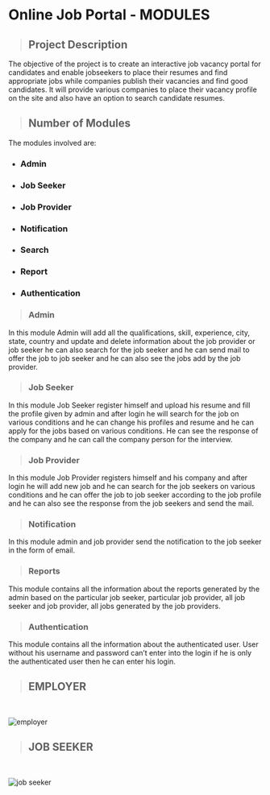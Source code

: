 # **Online Job Portal - MODULES**
> ## Project Description
The objective of the project is to create an interactive job vacancy portal for candidates and enable jobseekers to place their resumes and find appropriate jobs while companies publish their vacancies and find good candidates. It will provide various companies to place their vacancy profile on the site and also have an option to search candidate resumes.

> ## Number of Modules
The modules involved are:

* ### Admin
* ### Job Seeker
* ### Job Provider
* ### Notification
* ### Search
* ### Report
* ### Authentication

> ### Admin
In this module Admin will add all the qualifications, skill, experience, city, state, country and update and delete information about the job provider or job seeker he can also search for the job seeker and he can send mail to offer the job to job seeker and he can also see the jobs add by the job provider.

> ### Job Seeker
In this module Job Seeker register himself and upload his resume and fill the profile given by admin and after login he will search for the job on various conditions and he can change his profiles and resume and he can apply for the jobs based on various conditions. He can see the response of the company and he can call the company person for the interview.

> ### Job Provider
In this module Job Provider registers himself and his company and after login he will add new job and he can search for the job seekers on various conditions and he can offer the job to job seeker according to the job profile and he can also see the response from the job seekers and send the mail.

> ### Notification
In this module admin and job provider send the notification to the job seeker in the form of email.

> ### Reports
This module contains all the information about the reports generated by the admin based on the particular job seeker, particular job provider, all job seeker and job provider, all jobs generated by the job providers.

> ### Authentication
This module contains all the information about the authenticated user. User without his username and password can’t enter into the login if he is only the authenticated user then he can enter his login.

> ## EMPLOYER

<br>

![employer](../img/Capture1.jpg)

> ## JOB SEEKER

<br>

![job seeker](../img/Capture2.jpg)
